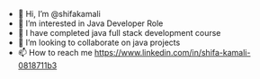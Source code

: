 - 👋 Hi, I’m @shifakamali
- 👀 I’m interested in Java Developer Role
- 🌱 I have completed java full stack development course 
- 💞️ I’m looking to collaborate on java projects
- 📫 How to reach me https://www.linkedin.com/in/shifa-kamali-0818711b3

<!---
shifakamali/shifakamali is a ✨ special ✨ repository because its `README.md` (this file) appears on your GitHub profile.
You can click the Preview link to take a look at your changes.
--->
